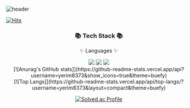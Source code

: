 ![header](https://capsule-render.vercel.app/api?type=waving&color=auto&height=300&section=header&text=Hi!%20I'm%20Yerim!&fontSize=90)

[![Hits](https://hits.seeyoufarm.com/api/count/incr/badge.svg?url=https%3A%2F%2Fgithub.com%2Fyerim8373&count_bg=%23FDE1FF&title_bg=%23D6B2FF&icon=&icon_color=%23E7E7E7&title=hits&edge_flat=false)](https://hits.seeyoufarm.com)

<div align=center>
	<h3>📚 Tech Stack 📚</h3>
	<p>✨ Languages ✨</p>
</div>
<div align="center">
	<img src="https://img.shields.io/badge/Java-007396?style=flat&logo=Conda-Forge&logoColor=white" />
	<img src="https://img.shields.io/badge/Python-3766AB?style=flat&logo=HTML5&logoColor=white" />
	<img src="https://img.shields.io/badge/CSS3-1572B6?style=flat&logo=CSS3&logoColor=white" />
	<br>
</div>

<div align="center">
[![Anurag's GitHub stats]](https://github-readme-stats.vercel.app/api?username=yerim8373&show_icons=true&theme=buefy)<br/>
[![Top Langs]](https://github-readme-stats.vercel.app/api/top-langs/?username=yerim8373&layout=compact&theme=buefy)<br/>

[![Solved.ac Profile](http://mazassumnida.wtf/api/generate_badge?boj=yerim8373)](https://solved.ac/yerim8373)<br/>
</div>

<!--
**yerim8373/yerim8373** is a ✨ _special_ ✨ repository because its `README.md` (this file) appears on your GitHub profile.

Here are some ideas to get you started:

- 🔭 I’m currently working on ...
- 🌱 I’m currently learning ...
- 👯 I’m looking to collaborate on ...
- 🤔 I’m looking for help with ...
- 💬 Ask me about ...
- 📫 How to reach me: ...
- 😄 Pronouns: ...
- ⚡ Fun fact: ...
-->
